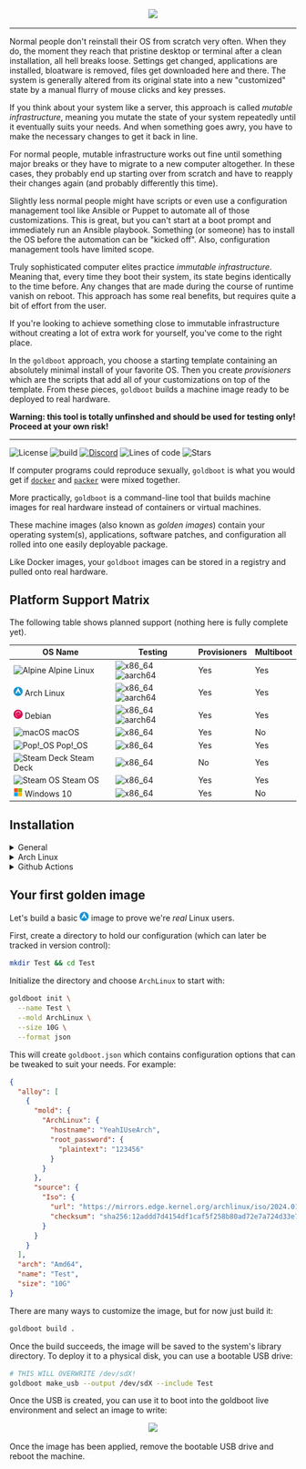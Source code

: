 <p align="center">
	<img src="https://raw.githubusercontent.com/goldboot/goldboot/master/.github/images/logo-bg-256.png" />
</p>
<hr>

Normal people don't reinstall their OS from scratch very often. When they do,
the moment they reach that pristine desktop or terminal after a clean
installation, all hell breaks loose. Settings get changed, applications are
installed, bloatware is removed, files get downloaded here and there. The system
is generally altered from its original state into a new "customized" state by a
manual flurry of mouse clicks and key presses.

If you think about your system like a server, this approach is called _mutable
infrastructure_, meaning you mutate the state of your system repeatedly until it
eventually suits your needs. And when something goes awry, you have to make the
necessary changes to get it back in line.

For normal people, mutable infrastructure works out fine until something major
breaks or they have to migrate to a new computer altogether. In these cases,
they probably end up starting over from scratch and have to reapply their
changes again (and probably differently this time).

Slightly less normal people might have scripts or even use a configuration
management tool like Ansible or Puppet to automate all of those customizations.
This is great, but you can't start at a boot prompt and immediately run an
Ansible playbook. Something (or someone) has to install the OS before the
automation can be "kicked off". Also, configuration management tools have
limited scope.

Truly sophisticated computer elites practice _immutable infrastructure_. Meaning
that, every time they boot their system, its state begins identically to the
time before. Any changes that are made during the course of runtime vanish on
reboot. This approach has some real benefits, but requires quite a bit of effort
from the user.

If you're looking to achieve something close to immutable infrastructure without
creating a lot of extra work for yourself, you've come to the right place.

In the `goldboot` approach, you choose a starting template containing an
absolutely minimal install of your favorite OS. Then you create _provisioners_
which are the scripts that add all of your customizations on top of the
template. From these pieces, `goldboot` builds a machine image ready to be
deployed to real hardware.

**Warning: this tool is totally unfinshed and should be used for testing only!
Proceed at your own risk!**
<hr>

![License](https://img.shields.io/github/license/goldboot/goldboot)
![build](https://github.com/goldboot/goldboot/actions/workflows/build.yml/badge.svg)
[![Discord](https://img.shields.io/discord/981695209492606986)](https://discord.gg/Vzr7gT5dsd)
![Lines of code](https://img.shields.io/tokei/lines/github/fossable/goldboot)
![Stars](https://img.shields.io/github/stars/goldboot/goldboot?style=social)

If computer programs could reproduce sexually, `goldboot` is what you would get
if [`docker`](https://www.docker.com) and [`packer`](https://www.packer.io) were
mixed together.

More practically, `goldboot` is a command-line tool that builds machine images for
real hardware instead of containers or virtual machines.

These machine images (also known as _golden images_) contain your operating
system(s), applications, software patches, and configuration all rolled into one
easily deployable package.

Like Docker images, your `goldboot` images can be stored in a registry and pulled
onto real hardware.

## Platform Support Matrix

The following table shows planned support (nothing here is fully complete yet).

| OS Name                                                            | Testing                                                                                                                                                                                                                             | Provisioners | Multiboot |
| ------------------------------------------------------------------ | ----------------------------------------------------------------------------------------------------------------------------------------------------------------------------------------------------------------------------------- | ------------ | --------- |
| ![Alpine](goldboot/src/foundry/molds/alpine/icon.png) Alpine Linux  | ![x86_64](https://github.com/goldboot/goldboot/workflows/.github/workflows/test_alpine_x86_64.yml/badge.svg) ![aarch64](https://github.com/goldboot/goldboot/workflows/.github/workflows/test_alpine_aarch64.yml/badge.svg)         | Yes          | Yes       |
| ![Arch Linux](goldboot/src/foundry/molds/arch_linux/icon.png) Arch Linux  | ![x86_64](https://github.com/goldboot/goldboot/workflows/.github/workflows/test_arch_linux_x86_64.yml/badge.svg) ![aarch64](https://github.com/goldboot/goldboot/workflows/.github/workflows/test_arch_linux_aarch64.yml/badge.svg) | Yes          | Yes       |
| ![Debian](goldboot/src/foundry/molds/debian/icon.png) Debian             | ![x86_64](https://github.com/goldboot/goldboot/workflows/.github/workflows/test_debian_x86_64.yml/badge.svg) ![aarch64](https://github.com/goldboot/goldboot/workflows/.github/workflows/test_debian_aarch64.yml/badge.svg)         | Yes          | Yes       |
| ![macOS](goldboot/src/foundry/molds/arch_linux/mac_os.png) macOS                | ![x86_64](https://github.com/goldboot/goldboot/workflows/.github/workflows/test_mac_os_x86_64.yml/badge.svg)                                                                                                                        | Yes          | No        |
| ![Pop!_OS](goldboot/src/foundry/molds/pop_os/icon.png) Pop!\_OS          | ![x86_64](https://github.com/goldboot/goldboot/workflows/.github/workflows/test_pop_os_x86_64.yml/badge.svg)                                                                                                                        | Yes          | Yes       |
| ![Steam Deck](goldboot/src/foundry/molds/steam_deck/icon.png) Steam Deck | ![x86_64](https://github.com/goldboot/goldboot/workflows/.github/workflows/test_steam_deck_x86_64.yml/badge.svg)                                                                                                                    | No           | Yes       |
| ![Steam OS](goldboot/src/foundry/molds/steam_os/icon.png) Steam OS       | ![x86_64](https://github.com/goldboot/goldboot/workflows/.github/workflows/test_steam_os_x86_64.yml/badge.svg)                                                                                                                      | Yes          | Yes       |
| ![Windows 10](goldboot/src/foundry/molds/windows_10/icon.png) Windows 10  | ![x86_64](https://github.com/goldboot/goldboot/workflows/.github/workflows/test_windows_10_x86_64.yml/badge.svg)                                                                                                                    | Yes          | No        |

## Installation

<details>
<summary>General</summary>

#### Install from DockerHub

```sh
alias goldboot="docker run --rm -v .:/root fossable/goldboot"
```
</details>

<details>
<summary>Arch Linux</summary>

#### Install from the AUR

```sh
  cd /tmp
  curl https://aur.archlinux.org/cgit/aur.git/snapshot/goldboot.tar.gz | tar xf -
  makepkg -si
```
</details>

<details>
<summary>Github Actions</summary>

Building golden images with CI is common practice, so there's also a [Github
action](https://github.com/fossable/goldboot-action) to make it easy:

```yml
steps:
  - name: Checkout
    uses: actions/checkout@v4

  - name: Build goldboot image
    uses: fossable/goldboot-action@main
    with:
      config-path: goldboot.json
      output-path: image.gb

  - name: Save image artifact
    uses: actions/upload-artifact@v3
    with:
      name: my_image.gb
      path: image.gb
```
</details>

## Your first golden image

Let's build a basic ![Arch Linux](goldboot/src/foundry/molds/arch_linux/icon.png)
image to prove we're _real_ Linux users.

First, create a directory to hold our configuration (which can later be tracked
in version control):

```sh
mkdir Test && cd Test
```

Initialize the directory and choose `ArchLinux` to start with:

```sh
goldboot init \
  --name Test \
  --mold ArchLinux \
  --size 10G \
  --format json
```

This will create `goldboot.json` which contains configuration options that can
be tweaked to suit your needs. For example:

```json
{
  "alloy": [
    {
      "mold": {
        "ArchLinux": {
          "hostname": "YeahIUseArch",
          "root_password": {
            "plaintext": "123456"
          }
        }
      },
      "source": {
        "Iso": {
          "url": "https://mirrors.edge.kernel.org/archlinux/iso/2024.01.01/archlinux-2024.01.01-x86_64.iso",
          "checksum": "sha256:12addd7d4154df1caf5f258b80ad72e7a724d33e75e6c2e6adc1475298d47155"
        }
      }
    }
  ],
  "arch": "Amd64",
  "name": "Test",
  "size": "10G"
}
```

There are many ways to customize the image, but for now just build it:

```sh
goldboot build .
```

Once the build succeeds, the image will be saved to the system's library
directory. To deploy it to a physical disk, you can use a bootable USB drive:

```sh
# THIS WILL OVERWRITE /dev/sdX!
goldboot make_usb --output /dev/sdX --include Test
```

Once the USB is created, you can use it to boot into the goldboot live
environment and select an image to write:

<p align="center">
	<img src="https://raw.githubusercontent.com/goldboot/goldboot/master/.github/images/select_image.png" />
</p>

Once the image has been applied, remove the bootable USB drive and reboot the
machine.
